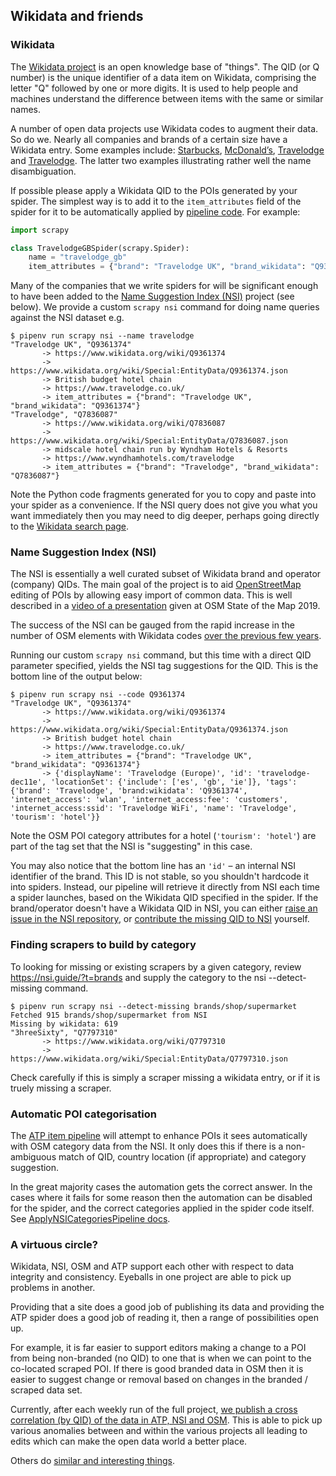 ## Wikidata and friends

### Wikidata

The [Wikidata project](https://www.wikidata.org/) is an open knowledge base of "things". The  QID (or Q number) is the unique identifier of a data item on Wikidata, comprising the letter "Q" followed by one or more digits. It is used to help people and machines understand the difference between items with the same or similar names.

A number of open data projects use Wikidata codes to augment their data. So do we. Nearly all companies and brands of a certain size have a Wikidata entry. Some examples include: [Starbucks](https://www.wikidata.org/wiki/Q37158), [McDonald’s](https://www.wikidata.org/wiki/Q38076), [Travelodge](https://www.wikidata.org/wiki/Q7836087) and [Travelodge](https://www.wikidata.org/wiki/Q9361374). The latter two examples illustrating rather well the name disambiguation.

If possible please apply a Wikidata QID to the POIs generated by your spider. The simplest way is to add it to the `item_attributes` field of the spider for it to be automatically applied by [pipeline code](../locations/pipelines/apply_spider_level_attributes.py). For example:

```python
import scrapy

class TravelodgeGBSpider(scrapy.Spider):
    name = "travelodge_gb"
    item_attributes = {"brand": "Travelodge UK", "brand_wikidata": "Q9361374"}
```

Many of the companies that we write spiders for will be significant enough to have been added to the [Name Suggestion Index (NSI)](https://nsi.guide/?t=brands) project (see below). We provide a custom `scrapy nsi` command for doing name queries against the NSI dataset e.g.

```
$ pipenv run scrapy nsi --name travelodge
"Travelodge UK", "Q9361374"
       -> https://www.wikidata.org/wiki/Q9361374
       -> https://www.wikidata.org/wiki/Special:EntityData/Q9361374.json
       -> British budget hotel chain
       -> https://www.travelodge.co.uk/
       -> item_attributes = {"brand": "Travelodge UK", "brand_wikidata": "Q9361374"}
"Travelodge", "Q7836087"
       -> https://www.wikidata.org/wiki/Q7836087
       -> https://www.wikidata.org/wiki/Special:EntityData/Q7836087.json
       -> midscale hotel chain run by Wyndham Hotels & Resorts
       -> https://www.wyndhamhotels.com/travelodge
       -> item_attributes = {"brand": "Travelodge", "brand_wikidata": "Q7836087"}
```

Note the Python code fragments generated for you to copy and paste into your spider as a convenience. If the NSI query does not give you what  you want immediately then you may need to dig deeper, perhaps  going directly to the [Wikidata search page](https://www.wikidata.org/).

### Name Suggestion Index (NSI)

The NSI is essentially a well curated subset of Wikidata brand and operator (company) QIDs. The main goal of the project is to aid [OpenStreetMap](https://www.openstreetmap.org/) editing of POIs by allowing easy import of common data. This is well described in a [video of a presentation](https://2019.stateofthemap.us/program/sat/mapping-brands-with-the-name-suggestion-index.html) given at OSM State of the Map 2019.

The success of the NSI can be gauged from the rapid increase in the number of OSM elements with Wikidata codes [over the previous few years](https://taginfo.openstreetmap.org/keys/brand%3Awikidata#chronology).

Running our custom `scrapy nsi` command, but this time with a direct QID parameter specified, yields the NSI tag suggestions for the QID. This is the bottom line of the output below:

```
$ pipenv run scrapy nsi --code Q9361374
"Travelodge UK", "Q9361374"
       -> https://www.wikidata.org/wiki/Q9361374
       -> https://www.wikidata.org/wiki/Special:EntityData/Q9361374.json
       -> British budget hotel chain
       -> https://www.travelodge.co.uk/
       -> item_attributes = {"brand": "Travelodge UK", "brand_wikidata": "Q9361374"}
       -> {'displayName': 'Travelodge (Europe)', 'id': 'travelodge-dec11e', 'locationSet': {'include': ['es', 'gb', 'ie']}, 'tags': {'brand': 'Travelodge', 'brand:wikidata': 'Q9361374', 'internet_access': 'wlan', 'internet_access:fee': 'customers', 'internet_access:ssid': 'Travelodge WiFi', 'name': 'Travelodge', 'tourism': 'hotel'}}
```

Note the OSM POI category attributes for a hotel (`'tourism': 'hotel'`) are part of the tag set that the NSI is "suggesting" in this case.

You may also notice that the bottom line has an `'id'` &ndash; an internal NSI identifier of the brand. This ID is not stable, so you shouldn't hardcode it into spiders. Instead, our pipeline will retrieve it directly from NSI each time a spider launches, based on the Wikidata QID specified in the spider. If the brand/operator doesn't have a Wikidata QID in NSI, you can either [raise an issue in the NSI repository](https://github.com/osmlab/name-suggestion-index/issues), or [contribute the missing QID to NSI](https://github.com/osmlab/name-suggestion-index/wiki/Adding-Wikidata-Tags) yourself.

### Finding scrapers to build by category

To looking for missing or existing scrapers by a given category, review https://nsi.guide/?t=brands and supply the category
to the nsi --detect-missing command.

```
$ pipenv run scrapy nsi --detect-missing brands/shop/supermarket
Fetched 915 brands/shop/supermarket from NSI
Missing by wikidata: 619
"3hreeSixty", "Q7797310"
       -> https://www.wikidata.org/wiki/Q7797310
       -> https://www.wikidata.org/wiki/Special:EntityData/Q7797310.json
```

Check carefully if this is simply a scraper missing a wikidata entry, or if it is truely missing a scraper.

### Automatic POI categorisation

The [ATP item pipeline](../locations/pipelines/apply_nsi_categories.py) will attempt to enhance POIs it sees automatically with OSM category data from the NSI. It only does this if there is a non-ambiguous match of QID, country location (if appropriate) and category suggestion.

In the great majority cases the automation gets the correct answer. In the cases where it fails for some reason then the automation can be disabled for the spider, and the correct categories applied in the spider code itself. See [ApplyNSICategoriesPipeline docs](PIPELINES.md).

### A virtuous circle?

Wikidata, NSI, OSM and ATP support each other with respect to data integrity and consistency. Eyeballs in one project are able to pick up problems in another.

Providing that a site does a good job of publishing its data and providing the ATP spider does a good job of reading it, then a range of possibilities open up.

For example, it is far easier to support editors making a change to a POI from being non-branded (no QID) to one that is when we can point to the co-located scraped POI. If there is good branded data in OSM then it is easier to suggest change or removal based on changes in the branded / scraped data set.

Currently, after each weekly run of the full project, [we publish a cross correlation (by QID) of the data in ATP, NSI and OSM](https://www.alltheplaces.xyz/wikidata.html). This is able to pick up various anomalies between and within the various projects all leading to edits which can make the open data world a better place.

Others do [similar and interesting things](https://osm.mathmos.net/chains/).

